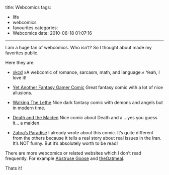 title: Webcomics
tags:
  - life
  - webcomics
  - favourites
categories:
  - Webcomics
date: 2010-06-18 01:07:16
---

I am a huge fan of webcomics. Who isn&#8217;t? So I thought about made my favorites public.

Here they are:

*   [xkcd](http://xkcd.com)
»A webcomic of romance, sarcasm, math, and language.«    Yeah, I love it!

*   [Yet Another Fantasy Gamer Comic](http://yafgc.net)
Great fantasy comic with a lot of nice allusions.

*   [Walking The Lethe](http://walkingthelethe.com)
Nice dark fantasy comic with demons and angels but in modern time.

*   [Death and the Maiden](http://deathandmaiden.com)
Nice comic about Death and a …yes you guess it… a maiden.

*   [Zahra&#8217;s Paradise](http://www.zahrasparadise.com)
I already wrote about this comic. It&#8217;s quite different from the others because it tells a real story about real issues in the Iran. It&#8217;s <span class="caps">NOT</span> funny. But it&#8217;s absolutely worth to be read!

There are more webcomics or related websites which I don&#8217;t read frequently. For example [Abstruse Goose](http://abstrusegoose.com) and [theOatmeal](http://theoatmeal.com/comics).

Thats it!
